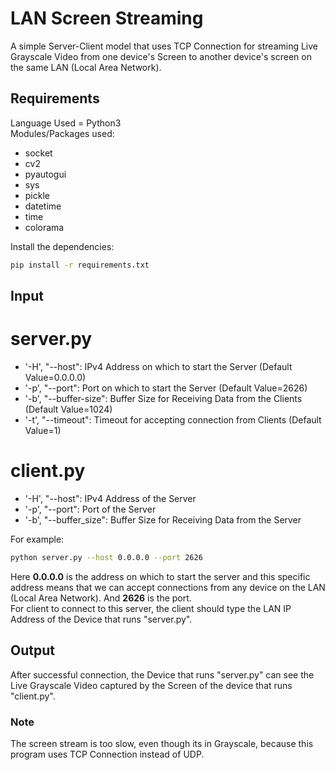 # LAN Screen Streaming
A simple Server-Client model that uses TCP Connection for streaming Live Grayscale Video from one device's Screen to another device's screen on the same LAN (Local Area Network).

## Requirements
Language Used = Python3<br />
Modules/Packages used:
* socket
* cv2
* pyautogui
* sys
* pickle
* datetime
* time
* colorama
<!-- -->
Install the dependencies:
```bash
pip install -r requirements.txt
```

## Input
# server.py
* '-H', "--host": IPv4 Address on which to start the Server (Default Value=0.0.0.0)
* '-p', "--port": Port on which to start the Server (Default Value=2626)
* '-b', "--buffer-size": Buffer Size for Receiving Data from the Clients (Default Value=1024)
* '-t', "--timeout": Timeout for accepting connection from Clients (Default Value=1)
# client.py
* '-H', "--host": IPv4 Address of the Server
* '-p', "--port": Port of the Server
* '-b', "--buffer_size": Buffer Size for Receiving Data from the Server
<!-- -->
For example:
```bash
python server.py --host 0.0.0.0 --port 2626
```
Here **0.0.0.0** is the address on which to start the server and this specific address means that we can accept connections from any device on the LAN (Local Area Network). And **2626** is the port.<br />
For client to connect to this server, the client should type the LAN IP Address of the Device that runs "server.py".

## Output
After successful connection, the Device that runs "server.py" can see the Live Grayscale Video captured by the Screen of the device that runs "client.py".

### Note
The screen stream is too slow, even though its in Grayscale, because this program uses TCP Connection instead of UDP.<br />